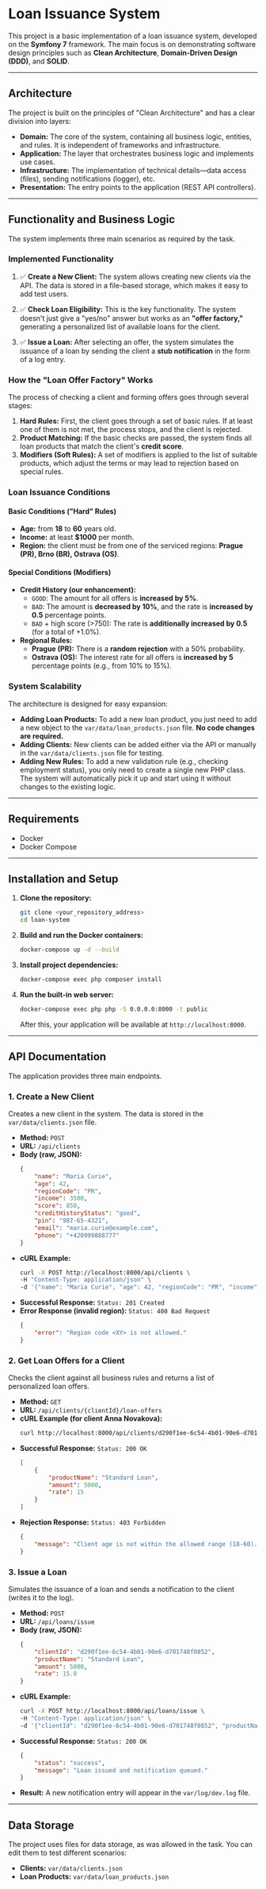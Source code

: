 # Loan Issuance System

This project is a basic implementation of a loan issuance system, developed on the **Symfony 7** framework. The main focus is on demonstrating software design principles such as **Clean Architecture**, **Domain-Driven Design (DDD)**, and **SOLID**.

---

## Architecture

The project is built on the principles of "Clean Architecture" and has a clear division into layers:

-   **Domain:** The core of the system, containing all business logic, entities, and rules. It is independent of frameworks and infrastructure.
-   **Application:** The layer that orchestrates business logic and implements use cases.
-   **Infrastructure:** The implementation of technical details—data access (files), sending notifications (logger), etc.
-   **Presentation:** The entry points to the application (REST API controllers).

---

## Functionality and Business Logic

The system implements three main scenarios as required by the task.

### Implemented Functionality

1.  ✅ **Create a New Client:** The system allows creating new clients via the API. The data is stored in a file-based storage, which makes it easy to add test users.

2.  ✅ **Check Loan Eligibility:** This is the key functionality. The system doesn't just give a "yes/no" answer but works as an **"offer factory,"** generating a personalized list of available loans for the client.

3.  ✅ **Issue a Loan:** After selecting an offer, the system simulates the issuance of a loan by sending the client a **stub notification** in the form of a log entry.

### How the "Loan Offer Factory" Works

The process of checking a client and forming offers goes through several stages:

1.  **Hard Rules:** First, the client goes through a set of basic rules. If at least one of them is not met, the process stops, and the client is rejected.
2.  **Product Matching:** If the basic checks are passed, the system finds all loan products that match the client's **credit score**.
3.  **Modifiers (Soft Rules):** A set of modifiers is applied to the list of suitable products, which adjust the terms or may lead to rejection based on special rules.

### Loan Issuance Conditions

#### Basic Conditions ("Hard" Rules)

-   **Age:** from **18** to **60** years old.
-   **Income:** at least **$1000** per month.
-   **Region:** the client must be from one of the serviced regions: **Prague (PR), Brno (BR), Ostrava (OS)**.

#### Special Conditions (Modifiers)

-   **Credit History (our enhancement):**
    -   `GOOD`: The amount for all offers is **increased by 5%**.
    -   `BAD`: The amount is **decreased by 10%**, and the rate is **increased by 0.5** percentage points.
    -   `BAD` + high score (\>750): The rate is **additionally increased by 0.5** (for a total of +1.0%).
-   **Regional Rules:**
    -   **Prague (PR):** There is a **random rejection** with a 50% probability.
    -   **Ostrava (OS):** The interest rate for all offers is **increased by 5** percentage points (e.g., from 10% to 15%).

### System Scalability

The architecture is designed for easy expansion:

-   **Adding Loan Products:** To add a new loan product, you just need to add a new object to the `var/data/loan_products.json` file. **No code changes are required.**
-   **Adding Clients:** New clients can be added either via the API or manually in the `var/data/clients.json` file for testing.
-   **Adding New Rules:** To add a new validation rule (e.g., checking employment status), you only need to create a single new PHP class. The system will automatically pick it up and start using it without changes to the existing logic.

---

## Requirements

-   Docker
-   Docker Compose

---

## Installation and Setup

1.  **Clone the repository:**

    ```bash
    git clone <your_repository_address>
    cd loan-system
    ```

2.  **Build and run the Docker containers:**

    ```bash
    docker-compose up -d --build
    ```

3.  **Install project dependencies:**

    ```bash
    docker-compose exec php composer install
    ```

4.  **Run the built-in web server:**

    ```bash
    docker-compose exec php php -S 0.0.0.0:8000 -t public
    ```

    After this, your application will be available at `http://localhost:8000`.

---

## API Documentation

The application provides three main endpoints.

### 1\. Create a New Client

Creates a new client in the system. The data is stored in the `var/data/clients.json` file.

-   **Method:** `POST`
-   **URL:** `/api/clients`
-   **Body (raw, JSON):**
    ```json
    {
        "name": "Maria Curie",
        "age": 42,
        "regionCode": "PR",
        "income": 3500,
        "score": 850,
        "creditHistoryStatus": "good",
        "pin": "987-65-4321",
        "email": "maria.curie@example.com",
        "phone": "+420999888777"
    }
    ```
-   **cURL Example:**
    ```bash
    curl -X POST http://localhost:8000/api/clients \
    -H "Content-Type: application/json" \
    -d '{"name": "Maria Curie", "age": 42, "regionCode": "PR", "income": 3500, "score": 850, "creditHistoryStatus": "good", "pin": "987-65-4321", "email": "maria.curie@example.com", "phone": "+420999888777"}'
    ```
-   **Successful Response:** `Status: 201 Created`
-   **Error Response (invalid region):** `Status: 400 Bad Request`
    ```json
    {
        "error": "Region code <XY> is not allowed."
    }
    ```

### 2\. Get Loan Offers for a Client

Checks the client against all business rules and returns a list of personalized loan offers.

-   **Method:** `GET`
-   **URL:** `/api/clients/{clientId}/loan-offers`
-   **cURL Example (for client Anna Novakova):**
    ```bash
    curl http://localhost:8000/api/clients/d290f1ee-6c54-4b01-90e6-d701748f0852/loan-offers
    ```
-   **Successful Response:** `Status: 200 OK`
    ```json
    [
        {
            "productName": "Standard Loan",
            "amount": 5000,
            "rate": 15
        }
    ]
    ```
-   **Rejection Response:** `Status: 403 Forbidden`
    ```json
    {
        "message": "Client age is not within the allowed range (18-60)."
    }
    ```

### 3\. Issue a Loan

Simulates the issuance of a loan and sends a notification to the client (writes it to the log).

-   **Method:** `POST`
-   **URL:** `/api/loans/issue`
-   **Body (raw, JSON):**
    ```json
    {
        "clientId": "d290f1ee-6c54-4b01-90e6-d701748f0852",
        "productName": "Standard Loan",
        "amount": 5000,
        "rate": 15.0
    }
    ```
-   **cURL Example:**
    ```bash
    curl -X POST http://localhost:8000/api/loans/issue \
    -H "Content-Type: application/json" \
    -d '{"clientId": "d290f1ee-6c54-4b01-90e6-d701748f0852", "productName": "Standard Loan", "amount": 5000, "rate": 15.0}'
    ```
-   **Successful Response:** `Status: 200 OK`
    ```json
    {
        "status": "success",
        "message": "Loan issued and notification queued."
    }
    ```
-   **Result:** A new notification entry will appear in the `var/log/dev.log` file.

---

## Data Storage

The project uses files for data storage, as was allowed in the task. You can edit them to test different scenarios:

-   **Clients:** `var/data/clients.json`
-   **Loan Products:** `var/data/loan_products.json`
